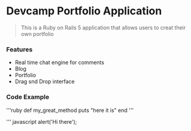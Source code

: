 # Devcamp Portfolio Application

> This is a Ruby on Rails 5 application that allows users to creat their own portfolio

### Features

- Real time chat engine for comments
- Blog
- Portfolio
- Drag snd Drop interface

### Code Example

'''ruby
def my_great_method
  puts "here it is"
end
'''

''' javascript
alert('Hi there');
